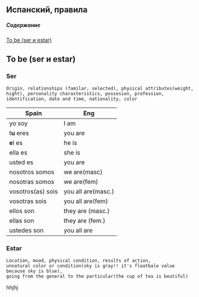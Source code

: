 Испанский, правила
---------------------

##### Содержание  
[To be (ser и estar)](#tobe)

<a name="tobe"><h2>To be (ser и estar)</h2></a>
### Ser
`Origin, relationships (familar, selected), physical attributes(weight, hight), personality charasteristics, possesion, profession, identification, date and time, nationality, color`

Spain|Eng 
--| --
yo soy | I am
t**u** eres | you are
**e**l es | he is
ella es | she is
usted es | you are
nosotros somos | we are(masc)
nosotras somos | we are(fem)
vosotros(as) sois | you all are(masc.)
vosotras sois | you all are(fem)
ellos son | they are (masc.)
ellas son | they are (fem.)
ustedes son | you all are

### Estar

``` 
Location, mood, physical condition, results of action, 
unnatural color or condition(sky is gray!! it's floatbale value because sky is blue),
going from the general to the particular(the cup of tea is beutiful) 
```


hhjhj


